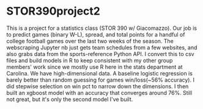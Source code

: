 # STOR390project2

This is a project for a statistics class (STOR 390 w/ Giacomazzo). Our job is to predict games (binary W-L), spread, and total points for a handful of college football games over the last two weeks of the season. The webscraping Jupyter nb just gets team schedules from a few websites, and also grabs data from the sports-reference Python API. I convert this to csv files and build models in R to keep consistent with my other group members' work since we mostly use R here in the stats department at Carolina. We have high-dimensional data. A baseline logistic regression is barely better than random guessing for games win/loss(~56% accuracy). I did stepwise selection on win pct to narrow down the dimensions. I then built an xgboost model with an accuracy that converges around 76%. Still not great, but it's only the second model I've built. 
